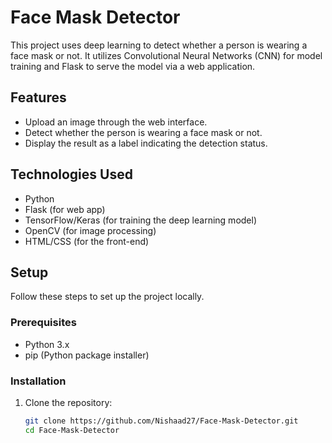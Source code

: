 # Face Mask Detector

This project uses deep learning to detect whether a person is wearing a face mask or not. It utilizes Convolutional Neural Networks (CNN) for model training and Flask to serve the model via a web application.

## Features

- Upload an image through the web interface.
- Detect whether the person is wearing a face mask or not.
- Display the result as a label indicating the detection status.

## Technologies Used

- Python
- Flask (for web app)
- TensorFlow/Keras (for training the deep learning model)
- OpenCV (for image processing)
- HTML/CSS (for the front-end)

## Setup

Follow these steps to set up the project locally.

### Prerequisites

- Python 3.x
- pip (Python package installer)

### Installation

1. Clone the repository:

   ```bash
   git clone https://github.com/Nishaad27/Face-Mask-Detector.git
   cd Face-Mask-Detector

